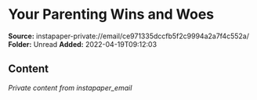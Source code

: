 # Your Parenting Wins and Woes

**Source:** instapaper-private://email/ce971335dccfb5f2c9994a2a7f4c552a/
**Folder:** Unread
**Added:** 2022-04-19T09:12:03




## Content
*Private content from instapaper_email*
